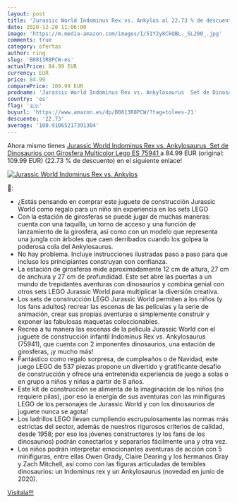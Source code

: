 ```yaml
---
layout: post
title: 'Jurassic World Indominus Rex vs. Ankylos al 22.73 % de descuento'
date: 2020-12-20 11:06:00
image: 'https://m.media-amazon.com/images/I/51Y2y8CkQBL._SL200_.jpg'
comments: true
category: ofertas
author: ring
slug: 'B0813R8PCW-es'
actualPrice: 84.99 EUR
currency: EUR
price: 84.99
comparePrice: 109.99 EUR
prodname: 'Jurassic World Indominus Rex vs. Ankylosaurus  Set de Dinosaurios con Girosfera  Multicolor  Lego ES 75941 '
country: 'es'
flag: '🇪🇸'
buyurl: 'https://www.amazon.es/dp/B0813R8PCW/?tag=tolees-21'
descuento: '22.73'
average: '100.91065217391304'
---
```


Ahora mismo tienes [Jurassic World Indominus Rex vs. Ankylosaurus  Set de Dinosaurios con Girosfera  Multicolor  Lego ES 75941 ](https://www.amazon.es/dp/B0813R8PCW/?tag=tolees-21) a 84.99 EUR (original: 109.99 EUR) (22.73 %  de descuento) en el siguiente enlace!

[![Jurassic World Indominus Rex vs. Ankylos](https://m.media-amazon.com/images/I/51Y2y8CkQBL._SL200_.jpg)](https://www.amazon.es/dp/B0813R8PCW/?tag=tolees-21)

🔎:

- ¿Estás pensando en comprar este juguete de construcción Jurassic World como regalo para un niño sin experiencia en los sets LEGO
- Con la estación de girosferas se puede jugar de muchas maneras: cuenta con una taquilla, un torno de acceso y una función de lanzamiento de la girosfera, así como con un modelo que representa una jungla con árboles que caen derribados cuando los golpea la poderosa cola del Ankylosaurus.
- No hay problema. Incluye instrucciones ilustradas paso a paso para que incluso los principiantes construyan con confianza.
- La estación de girosferas mide aproximadamente 12 cm de altura, 27 cm de anchura y 27 cm de profundidad. Este set abre las puertas a un mundo de trepidantes aventuras con dinosaurios y combina genial con otros sets LEGO Jurassic World para multiplicar la diversión creativa.
- Los sets de construcción LEGO Jurassic World permiten a los niños (y los fans adultos) recrear las escenas de las películas y la serie de animación, crear sus propias aventuras o simplemente construir y exponer las fabulosas maquetas coleccionables.
- Recrea a tu manera las escenas de la película Jurassic World con el juguete de construcción infantil Indominus Rex vs. Ankylosaurus (75941), que cuenta con 2 imponentes dinosaurios, una estación de girosferas, ¡y mucho más!
- Fantástico como regalo sorpresa, de cumpleaños o de Navidad, este juego LEGO de 537 piezas propone un divertido y gratificante desafío de construcción y ofrece una entretenida experiencia de juego a solas o en grupo a niños y niñas a partir de 8 años.
- Este kit de construcción se alimenta de la imaginación de los niños (no requiere pilas), ¡por eso la energía de sus aventuras con las minifiguras LEGO de los personajes de Jurassic World y con los dinosaurios de juguete nunca se agota!
- Los ladrillos LEGO llevan cumpliendo escrupulosamente las normas más estrictas del sector, además de nuestros rigurosos criterios de calidad, desde 1958; por eso los jóvenes constructores (y los fans de los dinosaurios) podrán conectarlos y separarlos fácilmente una y otra vez.
- Los niños podrán interpretar emocionantes aventuras de acción con 5 minifiguras, entre ellas Owen Grady, Claire Dearing y los hermanos Gray y Zach Mitchell, así como con las figuras articuladas de temibles dinosaurios: un Indominus rex y un Ankylosaurus (novedad en junio de 2020).

[Visítala!!!](https://www.amazon.es/dp/B0813R8PCW/?tag=tolees-21)
